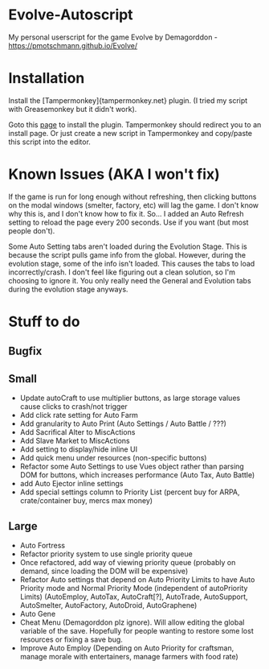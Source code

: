 # Evolve-Autoscript
My personal userscript for the game Evolve by Demagorddon - https://pmotschmann.github.io/Evolve/

# Installation
Install the [Tampermonkey]{tampermonkey.net} plugin. (I tried my script with Greasemonkey but it didn't work).

Goto this [page](https://github.com/HLXII/Evolve-Autoscript/raw/master/evolve_autoscript.user.js) to install the plugin. Tampermonkey should redirect you to an install page. Or just create a new script in Tampermonkey and copy/paste this script into the editor.

# Known Issues (AKA I won't fix)
If the game is run for long enough without refreshing, then clicking buttons on the modal windows (smelter, factory, etc) will lag the game. I don't know why this is, and I don't know how to fix it. So... I added an Auto Refresh setting to reload the page every 200 seconds. Use if you want (but most people don't).

Some Auto Setting tabs aren't loaded during the Evolution Stage. This is because the script pulls game info from the global. However, during the evolution stage, some of the info isn't loaded. This causes the tabs to load incorrectly/crash. I don't feel like figuring out a clean solution, so I'm choosing to ignore it. You only really need the General and Evolution tabs during the evolution stage anyways.

# Stuff to do

## Bugfix

## Small
* Update autoCraft to use multiplier buttons, as large storage values cause clicks to crash/not trigger
* Add click rate setting for Auto Farm
* Add granularity to Auto Print (Auto Settings / Auto Battle / ???)
* Add Sacrifical Alter to MiscActions
* Add Slave Market to MiscActions
* Add setting to display/hide inline UI
* Add quick menu under resources (non-specific buttons)
* Refactor some Auto Settings to use Vues object rather than parsing DOM for buttons, which increases performance (Auto Tax, Auto Battle)
* add Auto Ejector inline settings
* Add special settings column to Priority List (percent buy for ARPA, crate/container buy, mercs max money)

## Large
* Auto Fortress
* Refactor priority system to use single priority queue
* Once refactored, add way of viewing priority queue (probably on demand, since loading the DOM will be expensive)
* Refactor Auto settings that depend on Auto Priority Limits to have Auto Priority mode and Normal Priority Mode (independent of autoPriority Limits) (AutoEmploy, AutoTax, AutoCraft[?], AutoTrade, AutoSupport, AutoSmelter, AutoFactory, AutoDroid, AutoGraphene)
* Auto Gene
* Cheat Menu (Demagorddon plz ignore). Will allow editing the global variable of the save. Hopefully for people wanting to restore some lost resources or fixing a save bug.
* Improve Auto Employ (Depending on Auto Priority for craftsman, manage morale with entertainers, manage farmers with food rate)
